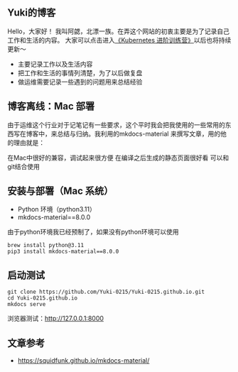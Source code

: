 ## Yuki的博客
  Hello，大家好！
    我叫阿勰，北漂一族。在弄这个网站的初衷主要是为了记录自己工作和生活的内容。
    大家可以点击进入[《Kubernetes 进阶训练营》](https://Yuki-0215.github.io/site/)以后也将持续更新～

  - 主要记录工作以及生活内容
  - 把工作和生活的事情列清楚，为了以后做复盘
  - 做运维需要记录一些遇到的问题用来总结经验


<!-- |微信（勰哥本人）|公众号|
|:----:|:----:|
|<img src="https://github.com/barry-boy/barry-boy.github.io/blob/main/png/weixin.pic.jpg" width="115">|<img src="https://github.com/barry-boy/barry-boy.github.io/blob/main/png/qrcode_for_gh_1330095f1c05_860.jpg" width="125"> -->

## 博客离线：Mac 部署

由于运维这个行业对于记笔记有一些要求，这个平时我会把我使用的一些常用的东西写在博客中，来总结与归纳。我利用的mkdocs-material 来撰写文章，用的他的理由就是：

在Mac中很好的兼容，调试起来很方便
在编译之后生成的静态页面很好看
可以和git结合使用

## 安装与部署（Mac 系统）
- Python 环境（python3.11）
- mkdocs-material==8.0.0

由于python环境我已经预制了，如果没有python环境可以使用
```
brew install python@3.11
pip3 install mkdocs-material==8.0.0
```

## 启动测试

```
git clone https://github.com/Yuki-0215/Yuki-0215.github.io.git
cd Yuki-0215.github.io
mkdocs serve
```

浏览器测试：http://127.0.0.1:8000


## 文章参考

- https://squidfunk.github.io/mkdocs-material/
